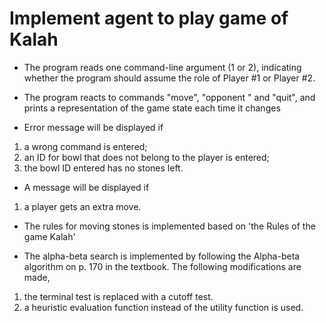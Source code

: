 Implement agent to play game of Kalah
=============

- The program reads one command-line argument (1 or 2), indicating whether the program should assume the role of Player #1 or Player #2.

- The program reacts to commands "move", "opponent <move>" and "quit", and prints a representation of the game state each time it changes

- Error message will be displayed if 
 1) a wrong command is entered; 
 2) an ID for bowl that does not belong to the player is entered; 
 3) the bowl ID entered has no stones left. 
 
- A message will be displayed if  
1) a player gets an extra move. 
 
- The rules for moving stones is implemented based on 'the Rules of the game Kalah' 

- The alpha-beta search is implemented by following the Alpha-beta algorithm on p. 170 in the textbook. The following modifications are made,  
1) the terminal test is replaced with a cutoff test. 
2) a heuristic evaluation function instead of the utility function is used. 
